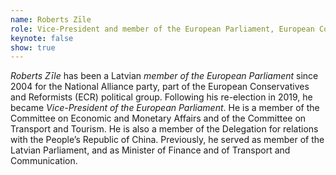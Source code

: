 ```yaml
---
name: Roberts Zīle
role: Vice-President and member of the European Parliament, European Conservatives and Reformists (ECR) political group
keynote: false
show: true
---
```


*Roberts Zīle* has been a Latvian *member of the European Parliament* since 2004 for the National Alliance party, part of the European Conservatives and Reformists (ECR) political group. Following his re-election in 2019, he became *Vice-President of the European Parliament*. He is a member of the Committee on Economic and Monetary Affairs and of the Committee on Transport and Tourism. He is also a member of the Delegation for relations with the People’s Republic of China. Previously, he served as member of the Latvian Parliament, and as Minister of Finance and of Transport and Communication.